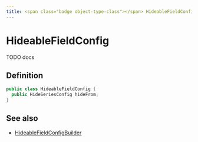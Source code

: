 ```yaml
---
title: <span class="badge object-type-class"></span> HideableFieldConfig
---
```

# <span class="badge object-type-class"></span> HideableFieldConfig

TODO docs

## Definition

```java
public class HideableFieldConfig {
  public HideSeriesConfig hideFrom;
}
```
## See also

 * <span class="badge builder"></span> [HideableFieldConfigBuilder](./builder-HideableFieldConfigBuilder.md)
